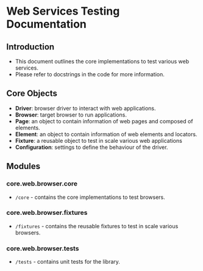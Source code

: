 # Web Services Testing Documentation

## Introduction
- This document outlines the core implementations to test various web services.
- Please refer to docstrings in the code for more information.

## Core Objects
- **Driver**: browser driver to interact with web applications.
- **Browser**: target browser to run applications.
- **Page**: an object to contain information of web pages and composed of elements.
- **Element**: an object to contain information of web elements and locators.
- **Fixture**: a reusable object to test in scale various web applications
- **Configuration**: settings to define the behaviour of the driver.

## Modules
### core.web.browser.core
- `/core` - contains the core implementations to test browsers.

### core.web.browser.fixtures
- `/fixtures` - contains the reusable fixtures to test in scale various browsers.


### core.web.browser.tests
- `/tests` - contains unit tests for the library.
